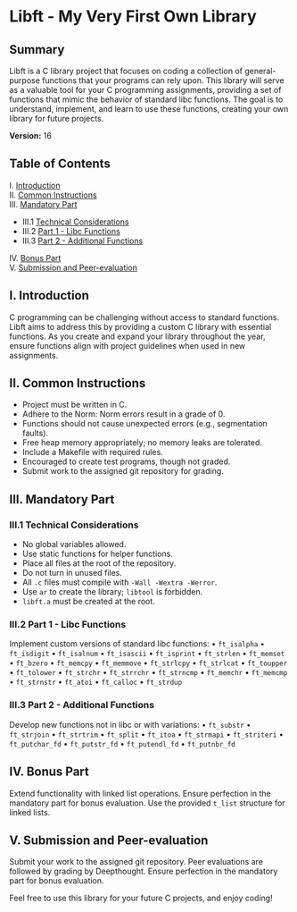 # Libft - My Very First Own Library

## Summary
Libft is a C library project that focuses on coding a collection of general-purpose functions that your programs can rely upon. This library will serve as a valuable tool for your C programming assignments, providing a set of functions that mimic the behavior of standard libc functions. The goal is to understand, implement, and learn to use these functions, creating your own library for future projects.

**Version:** 16

## Table of Contents
I. [Introduction](#introduction)  
II. [Common Instructions](#common-instructions)  
III. [Mandatory Part](#mandatory-part)  
   - III.1 [Technical Considerations](#technical-considerations)  
   - III.2 [Part 1 - Libc Functions](#part-1-libc-functions)  
   - III.3 [Part 2 - Additional Functions](#part-2-additional-functions)

IV. [Bonus Part](#bonus-part)  
V. [Submission and Peer-evaluation](#submission-and-peer-evaluation)

## I. Introduction
C programming can be challenging without access to standard functions. Libft aims to address this by providing a custom C library with essential functions. As you create and expand your library throughout the year, ensure functions align with project guidelines when used in new assignments.

## II. Common Instructions
- Project must be written in C.
- Adhere to the Norm: Norm errors result in a grade of 0.
- Functions should not cause unexpected errors (e.g., segmentation faults).
- Free heap memory appropriately; no memory leaks are tolerated.
- Include a Makefile with required rules.
- Encouraged to create test programs, though not graded.
- Submit work to the assigned git repository for grading.

## III. Mandatory Part

### III.1 Technical Considerations
- No global variables allowed.
- Use static functions for helper functions.
- Place all files at the root of the repository.
- Do not turn in unused files.
- All `.c` files must compile with `-Wall -Wextra -Werror`.
- Use `ar` to create the library; `libtool` is forbidden.
- `libft.a` must be created at the root.

### III.2 Part 1 - Libc Functions
Implement custom versions of standard libc functions:
• `ft_isalpha`
• `ft_isdigit`
• `ft_isalnum`
• `ft_isascii`
• `ft_isprint`
• `ft_strlen`
• `ft_memset`
• `ft_bzero`
• `ft_memcpy`
• `ft_memmove`
• `ft_strlcpy`
• `ft_strlcat`
• `ft_toupper`
• `ft_tolower`
• `ft_strchr`
• `ft_strrchr`
• `ft_strncmp`
• `ft_memchr`
• `ft_memcmp`
• `ft_strnstr`
• `ft_atoi`
• `ft_calloc`
• `ft_strdup`

### III.3 Part 2 - Additional Functions
Develop new functions not in libc or with variations:
• `ft_substr`
• `ft_strjoin`
• `ft_strtrim`
• `ft_split`
• `ft_itoa`
• `ft_strmapi`
• `ft_striteri`
• `ft_putchar_fd`
• `ft_putstr_fd`
• `ft_putendl_fd`
• `ft_putnbr_fd`

## IV. Bonus Part
Extend functionality with linked list operations. Ensure perfection in the mandatory part for bonus evaluation. Use the provided `t_list` structure for linked lists.

## V. Submission and Peer-evaluation
Submit your work to the assigned git repository. Peer evaluations are followed by grading by Deepthought. Ensure perfection in the mandatory part for bonus evaluation.

Feel free to use this library for your future C projects, and enjoy coding!

